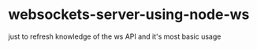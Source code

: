 # websockets-server-using-node-ws

just to refresh knowledge of the ws API and it's most basic usage
